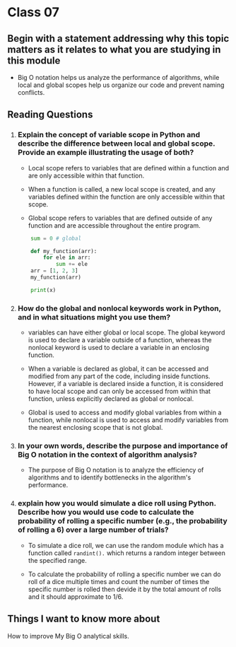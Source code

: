 
# Class 07

## Begin with a statement addressing why this topic matters as it relates to what you are studying in this module

* Big O notation helps us analyze the performance of algorithms, while local and global scopes help us organize our code and prevent naming conflicts.

## Reading  Questions

1. ### Explain the concept of variable scope in Python and describe the difference between local and global scope. Provide an example illustrating the usage of both?

    * Local scope refers to variables that are defined within a function and are only accessible within that function.

    * When a function is called, a new local scope is created, and any variables defined within the function are only accessible within that scope.

    * Global scope refers to variables that are defined outside of any function and are accessible throughout the entire program.

    ```python
        sum = 0 # global

        def my_function(arr):
            for ele in arr:
                sum += ele
        arr = [1, 2, 3]        
        my_function(arr)

        print(x)
    ```

2. ### How do the global and nonlocal keywords work in Python, and in what situations might you use them?

    * variables can have either global or local scope. The global keyword is used to declare a variable outside of a function, whereas the nonlocal keyword is used to declare a variable in an enclosing function.

    * When a variable is declared as global, it can be accessed and modified from any part of the code, including inside functions. However, if a variable is declared inside a function, it is considered to have local scope and can only be accessed from within that function, unless explicitly declared as global or nonlocal.

    * Global is used to access and modify global variables from within a function, while nonlocal is used to access and modify variables from the nearest enclosing scope that is not global.

3. ### In your own words, describe the purpose and importance of Big O notation in the context of algorithm analysis?

    * The purpose of Big O notation is to analyze the efficiency of algorithms and to identify bottlenecks in the algorithm's performance.

4. ### explain how you would simulate a dice roll using Python. Describe how you would use code to calculate the probability of rolling a specific number (e.g., the probability of rolling a 6) over a large number of trials?

    * To simulate a dice roll, we can use the random module which has a function called ```randint().``` which returns a random integer between the specified range.

    * To calculate the probability of rolling a specific number we can do roll of a dice multiple times and count the number of times the specific number is rolled then devide it by the total amount of rolls and it should approximate to 1/6.

## Things I want to know more about

How to improve My Big O analytical skills.
